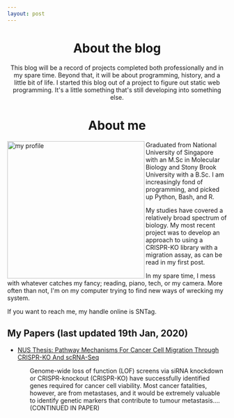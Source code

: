 ```yaml
---
layout: post
---
```


<center>
<h1>About the blog</h1>

<p>
This blog will be a record of projects completed both professionally and in my spare time.  Beyond that, it will be about programming, history, and a little bit of life.  I started this blog out of a project to figure out static web programming.  It's a little something that's still developing into something else.
</p>

<h1> About me </h1>
</center>

<IMG align="left" SRC="/images/profile/profile.png" ALT="my profile" width="315"> <p> Graduated from National University of Singapore with an M.Sc in Molecular Biology and Stony Brook University with a B.Sc.  I am increasingly fond of programming, and picked up Python, Bash, and R.
</p>

<p>
My studies have covered a relatively broad spectrum of biology.  My most recent project was to develop an approach to using a CRISPR-KO library with a migration assay, as can be read in my first post.
</p>

<p>
In my spare time, I mess with whatever catches my fancy; reading, piano, tech, or my camera.  More often than not, I'm on my computer trying to find new ways of wrecking my system.
</p>

<p>
If you want to reach me, my handle online is SNTag.
<p>

<p>
    <h2>My Papers (last updated 19th Jan, 2020)</h2>
<ul style="list-style-type:disc;">
    <li><a href="https://scholarbank.nus.edu.sg/handle/10635/162732">NUS Thesis: Pathway Mechanisms For Cancer Cell Migration Through CRISPR-KO And scRNA-Seq</a></li>
	<p style="margin-left:2em;">
	Genome-wide loss of function (LOF) screens via siRNA knockdown or CRISPR-knockout (CRISPR-KO) have successfully identified genes required for cancer cell viability. Most cancer fatalities, however, are from metastases, and it would be extremely valuable to identify genetic markers that contribute to tumour metastasis.... (CONTINUED IN PAPER)
	</p>
</ul>
</p>
